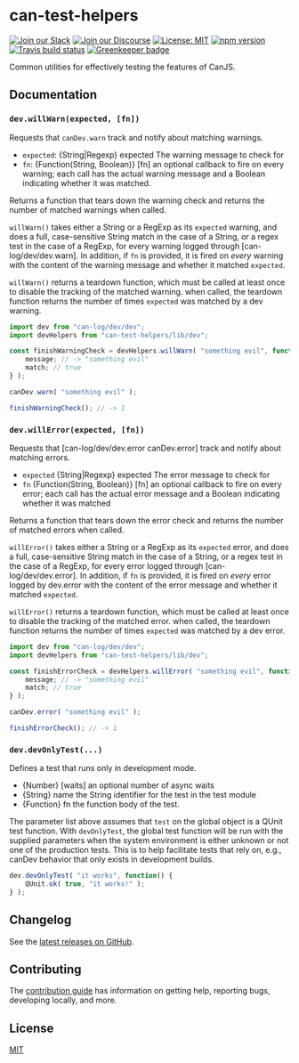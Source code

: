 # can-test-helpers

[![Join our Slack](https://img.shields.io/badge/slack-join%20chat-611f69.svg)](https://www.bitovi.com/community/slack?utm_source=badge&utm_medium=badge&utm_campaign=pr-badge&utm_content=badge)
[![Join our Discourse](https://img.shields.io/discourse/https/forums.bitovi.com/posts.svg)](https://forums.bitovi.com/?utm_source=badge&utm_medium=badge&utm_campaign=pr-badge&utm_content=badge)
[![License: MIT](https://img.shields.io/badge/license-MIT-blue.svg)](https://github.com/canjs/can-test-helpers/blob/master/LICENSE)
[![npm version](https://badge.fury.io/js/can-test-helpers.svg)](https://www.npmjs.com/package/can-test-helpers)
[![Travis build status](https://travis-ci.org/canjs/can-test-helpers.svg?branch=master)](https://travis-ci.org/canjs/can-test-helpers)
[![Greenkeeper badge](https://badges.greenkeeper.io/canjs/can-test-helpers.svg)](https://greenkeeper.io/)

Common utilities for effectively testing the features of CanJS.

## Documentation

### `dev.willWarn(expected, [fn])`

Requests that `canDev.warn` track and notify about matching warnings.

- `expected`: {String|Regexp} expected The warning message to check for
- `fn`: {Function(String, Boolean)} [fn] an optional callback to fire on every warning; each call has the actual warning message and a Boolean indicating whether it was matched.

Returns a function that tears down the warning check and returns the number of matched warnings when called.

`willWarn()` takes either a String or a RegExp as its `expected` warning, and does a full, case-sensitive String
match in the case of a String, or a regex test in the case of a RegExp, for every warning logged through
[can-log/dev/dev.warn].  In addition, if `fn` is provided, it is fired on _every_ warning with the content
of the warning message and whether it matched `expected`.

`willWarn()` returns a teardown function, which must be called at least once to disable the tracking of the matched
warning.  when called, the teardown function returns the number of times `expected` was matched by a dev warning.

```js
import dev from "can-log/dev/dev";
import devHelpers from "can-test-helpers/lib/dev";

const finishWarningCheck = devHelpers.willWarn( "something evil", function( message, match ) {
	message; // -> "something evil"
	match; // true
} );

canDev.warn( "something evil" );

finishWarningCheck(); // -> 1

```

### `dev.willError(expected, [fn])`

Requests that [can-log/dev/dev.error canDev.error] track and notify about matching errors.

- `expected` {String|Regexp} expected The error message to check for
- `fn` {Function(String, Boolean)} [fn] an optional callback to fire on every error; each call has the actual error
 message and a Boolean indicating whether it was matched

Returns a function that tears down the error check and returns the number of matched errors when called.

`willError()` takes either a String or a RegExp as its `expected` error, and does a full, case-sensitive String
match in the case of a String, or a regex test in the case of a RegExp, for every error logged through
[can-log/dev/dev.error].  In addition, if `fn` is provided, it is fired on _every_ error logged by dev.error
with the content of the error message and whether it matched `expected`.

`willError()` returns a teardown function, which must be called at least once to disable the tracking of the matched
error.  when called, the teardown function returns the number of times `expected` was matched by a dev error.

```js
import dev from "can-log/dev/dev";
import devHelpers from "can-test-helpers/lib/dev";

const finishErrorCheck = devHelpers.willError( "something evil", function( message, match ) {
	message; // -> "something evil"
	match; // true
} );

canDev.error( "something evil" );

finishErrorCheck(); // -> 1

```

### `dev.devOnlyTest(...)`

Defines a test that runs only in development mode.

- {Number} [waits] an optional number of async waits
- {String} name  the String identifier for the test in the test module
- {Function} fn  the function body of the test.

The parameter list above assumes that `test` on the global object is a QUnit test function. With `devOnlyTest`,
the global test function will be run with the supplied parameters when the system environment is either
unknown or not one of the production tests.  This is to help facilitate tests that rely on, e.g., canDev
behavior that only exists in development builds.

```js
dev.devOnlyTest( "it works", function() {
	QUnit.ok( true, "it works!" );
} );
```


## Changelog

See the [latest releases on GitHub](https://github.com/canjs/can-test-helpers/releases).

## Contributing

The [contribution guide](https://github.com/canjs/can-test-helpers/blob/master/CONTRIBUTING.md) has information on getting help, reporting bugs, developing locally, and more.

## License

[MIT](https://github.com/canjs/can-test-helpers/blob/master/LICENSE)
